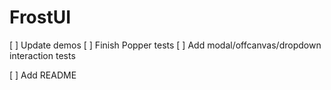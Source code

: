 # FrostUI

[ ] Update demos
[ ] Finish Popper tests
[ ] Add modal/offcanvas/dropdown interaction tests

[ ] Add README
